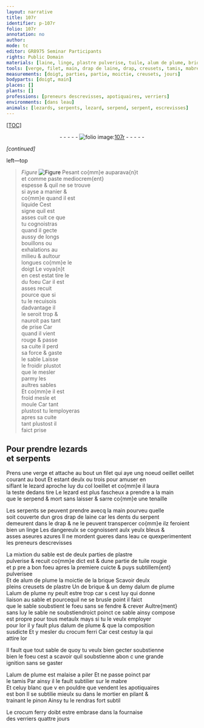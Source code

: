 ```yaml
---
layout: narrative
title: 107r
identifier: p-107r
folio: 107r
annotation: no
author:
mode: tc
editor: GR8975 Seminar Participants
rights: Public Domain
materials: [laine, linge, plastre pulverise, tuile, alum de plume, brique, plastre, metaulx, or, crocum ferri, mabre, celuy blanc que v en pouldre que vendent les apotiquaires, crocum ferry]
tools: [verge, filet, main, drap de laine, drap, creusets, tamis, mabre, mortier, pinon, fournaise des verriers]
measurements: [doigt, parties, partie, moictie, creusets, jours]
bodyparts: [doigt, main]
places: []
plants: []
professions: [preneurs descrevisses, apotiquaires, verriers]
environments: [dans leau]
animals: [lezards, serpents, lezard, serpend, serpent, escrevisses]
---
```


<p><a href="{{ site.baseurl }}/diplomatic/">[TOC]</a></p><div class="folio" align="center">- - - - - <a href="http://gallica.bnf.fr/ark:/12148/btv1b10500001g/f219.image" target="_blank"><img src="https://cu-mkp.github.io/2017-workshop-edition/assets/photo-icon.png" alt="folio image: " style="display:inline-block; margin-bottom:-3px;"/>107r</a> - - - - - </div>  
 
*[continued]*
  
left—top
 
 
> *Figure*
> <a href="https://drive.google.com/open?id=0B9-oNrvWdlO5RFFFT3hSbnlGaVU" target="_blank"><img src="https://cu-mkp.github.io/GR8975-edition/assets/photo-icon.png" alt="Figure" style="display:inline-block; margin-bottom:-3px;"/></a>
 Pesant co{mm}e auparava{n}t<br/> et comme paste mediocrem{ent}<br/> espesse & quil ne se trouve<br/> si ayse a manier &<br/> co{mm}e quand il est<br/> liquide Cest<br/> signe quil est<br/> asses cuit ce que<br/> tu cognoistras<br/> quand il gecte<br/> aussy de longs<br/> bouillons ou<br/> exhalations au<br/> milieu & aultour<br/> longues co{mm}e le<br/> <span class="ms"><span class="bp">doigt</span></span> Le voya{n}t<br/> en cest estat tire le<br/> du foeu Car il est<br/> asses recuit<br/> pource que si<br/> tu le recuisois<br/> dadvantage il<br/> le seroit trop &<br/> nauroit pas tant<br/> de prise Car<br/> quand il vient<br/> rouge & passe<br/> sa cuite il perd<br/> sa force & gaste<br/> le sable Laisse<br/> le froidir plustot<br/> que le mesler<br/> parmy les<br/> aultres sables<br/> Et co{mm}e il est<br/> froid mesle et<br/> moule Car tant<br/> plustost tu lemployeras<br/> apres sa cuite<br/> tant plustost il<br/> faict prise
 
 
  

## Pour prendre <span class="al">lezards</span><br/> et <span class="al">serpents</span>

 
Prens une <span class="tl">verge</span> et attache au bout un <span class="tl">filet</span> qui aye ung <span class="del">noeud</span> <span class="del"><span class="add">oeillet</span></span> <span class="add">oeillet</span><br/> courant au bout Et estant deulx ou trois pour amuser en<br/> siflant le <span class="al">lezard</span> aproche luy du col loeillet et co{mm}e il laura<br/> la teste dedans tire <span class="add">Le <span class="al">lezard</span> est plus fascheux a prendre a la <span class="tl"><span class="bp">main</span></span><br/> que le <span class="al">serpend</span> & mort sans laisser & sarre co{mm}e une tenaille</span>
 
Les <span class="al">serpents</span> se peuvent prendre avecq la <span class="tl"><span class="bp">main</span></span> pourveu quelle<br/> soit couverte dun gros <span class="tl">drap de <span class="m">laine</span></span> car les dents du <span class="al">serpent</span><br/> demeurent dans le <span class="tl">drap</span> & ne le peuvent transpercer co{mm}e ilz feroient<br/> bien un <span class="m">linge</span> Les dangereulx se cognoissent aulx yeulx bleus &<br/> <span class="del">asses</span> aseures <span class="add">azures</span> Il ne mordent gueres <span class="env">dans leau</span> ce quexperimentent<br/> les <span class="pro">preneurs d<span class="al">escrevisses</span></span>
 
La mixtion du sable est de deulx <span class="ms">parties</span> de <span class="m">plastre<br/> pulverise</span> & recuit co{mm}e dict est & dune <span class="ms">partie</span> de <span class="m">tuile</span> rougie<br/> <span class="del">et p pre</span> <span class="add">a bon foeu</span> apres la premiere cuicte & puys subtillem{ent} pulverisee<br/> Et de <span class="m">alum de plume</span> la <span class="ms">moictie</span> de la <span class="m">brique</span> Scavoir deulx<br/> pleins <span class="ms"><span class="tl">creusets</span></span> de <span class="m">plastre</span> Un de <span class="m">brique</span> & un demy d<span class="m">alum de plume</span><br/> L<span class="m">alum de plume</span> ny peult estre trop car <span class="del">s</span> cest luy qui donne<br/> liaison au sable et pourcequil ne se brusle point il faict<br/> que le sable soubstient le foeu sans se fendre & crever Aultre{ment}<br/> sans luy le sable ne soubstiendroict poinct ce sable ainsy compose<br/> est propre pour tous <span class="m">metaulx</span> mays si tu le veulx employer<br/> pour l<span class="m">or</span> il y fault plus d<span class="m">alum de plume</span> <span class="del">&</span> que la composition<br/> susdicte Et y mesler du <span class="m">crocum ferri</span> Car cest cestuy la qui<br/> attire l<span class="m">or</span>
 
Il fault que tout sable de quoy tu veulx bien gecter soubstienne<br/> bien le foeu cest a scavoir quil soubstienne <span class="del">abon</span> <span class="del">c</span> une grande<br/> ignition sans se gaster
 
L<span class="m">alum de plume</span> est malaise a piler Et ne passe poinct par<br/> le <span class="tl">tamis</span> Par ainsy il le fault subtilier sur le <span class="tl"><span class="m">mabre</span></span><br/> Et <span class="m">celuy blanc <span class="del">que v</span> en pouldre que vendent les <span class="pro">apotiquaires</span></span><br/> est bon <span class="add">Il se subtilie mieulx <span class="del">su</span> dans le <span class="tl">mortier</span> en pilant &<br/> trainant le <span class="tl">pinon</span> Ainsy tu le rendras fort subtil</span>
 
Le <span class="m">crocum ferry</span> doibt estre embrase dans la <span class="tl">fournaise<br/> des <span class="pro">verriers</span></span> quattre <span class="ms"><span class="tmp">jours</span></span>
 
